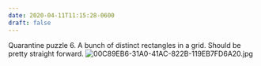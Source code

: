 ```yaml
---
date: 2020-04-11T11:15:28-0600
draft: false
---
```




Quarantine puzzle 6\. A bunch of distinct rectangles in a grid. Should be pretty straight forward. ![00C89EB6-31A0-41AC-822B-119EB7FD6A20.jpg](https://ianwhitney.micro.blog/uploads/2020/0cfa3f967a.jpg)



